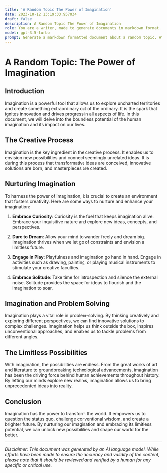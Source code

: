 ```yaml
---
title: 'A Random Topic The Power of Imagination'
date: 2023-10-12 13:19:33.957034
draft: false
description: A Random Topic The Power of Imagination
role: You are a writer, made to generate documents in markdown format. It is very important that all of the documents you generate are in valid markdown format.
model: gpt-3.5-turbo
prompt: Generate a markdown formatted document about a random topic. At the bottom, include a disclaimer explaining that the document was generated by you. The first line of the document should be the title. Make sure that the entire document is in proper markdown format, using a mix of various tags to make the document visually appealing.
---
```


# A Random Topic: The Power of Imagination

## Introduction

Imagination is a powerful tool that allows us to explore uncharted territories and create something extraordinary out of the ordinary. It is the spark that ignites innovation and drives progress in all aspects of life. In this document, we will delve into the boundless potential of the human imagination and its impact on our lives.

## The Creative Process

Imagination is the key ingredient in the creative process. It enables us to envision new possibilities and connect seemingly unrelated ideas. It is during this process that transformative ideas are conceived, innovative solutions are born, and masterpieces are created. 

## Nurturing Imagination

To harness the power of imagination, it is crucial to create an environment that fosters creativity. Here are some ways to nurture and enhance your imagination:

1. **Embrace Curiosity**: Curiosity is the fuel that keeps imagination alive. Embrace your inquisitive nature and explore new ideas, concepts, and perspectives.

2. **Dare to Dream**: Allow your mind to wander freely and dream big. Imagination thrives when we let go of constraints and envision a limitless future.

3. **Engage in Play**: Playfulness and imagination go hand in hand. Engage in activities such as drawing, painting, or playing musical instruments to stimulate your creative faculties.

4. **Embrace Solitude**: Take time for introspection and silence the external noise. Solitude provides the space for ideas to flourish and the imagination to soar.

## Imagination and Problem Solving

Imagination plays a vital role in problem-solving. By thinking creatively and exploring different perspectives, we can find innovative solutions to complex challenges. Imagination helps us think outside the box, inspires unconventional approaches, and enables us to tackle problems from different angles.

## The Limitless Possibilities

With imagination, the possibilities are endless. From the great works of art and literature to groundbreaking technological advancements, imagination has been the driving force behind human achievements throughout history. By letting our minds explore new realms, imagination allows us to bring unprecedented ideas into reality.

## Conclusion

Imagination has the power to transform the world. It empowers us to question the status quo, challenge conventional wisdom, and create a brighter future. By nurturing our imagination and embracing its limitless potential, we can unlock new possibilities and shape our world for the better.

---

*Disclaimer: This document was generated by an AI language model. While efforts have been made to ensure the accuracy and validity of the content, please note that it should be reviewed and verified by a human for any specific or critical use.*